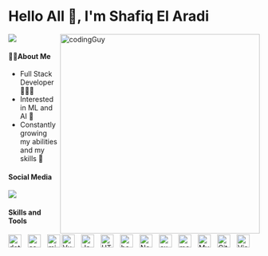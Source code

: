 # Hello All 👋, I'm Shafiq El Aradi
![](https://komarev.com/ghpvc/?username=shafikaradi&color=blue)
<img align="right" alt="codingGuy" width="400" src="https://media3.giphy.com/media/qgQUggAC3Pfv687qPC/giphy.gif?cid=ecf05e47pfdc8vconym1xg3z2q85c0luw84e55h8ujcg89bb&rid=giphy.gif&ct=g">



#### 🧔🏻About Me
- Full Stack Developer 🧑🏻‍💻
- Interested in ML and AI 🤖
- Constantly growing my abilities and my skills 🌱

#### Social Media
<a href="https://www.linkedin.com/in/shafiq-elaradi-7a444a19/">
  <img src="https://cdn.jsdelivr.net/gh/devicons/devicon/icons/linkedin/linkedin-original.svg" />
</a>
 
#### Skills and Tools
<img align="left" alt="dotnet" width="26px" src="https://cdn.jsdelivr.net/gh/devicons/devicon/icons/dotnetcore/dotnetcore-original.svg" style="padding-right:10px;" />
<img align="left" alt="csharp" width="26px" src="https://cdn.jsdelivr.net/gh/devicons/devicon/icons/csharp/csharp-original.svg" style="padding-right:10px;" />
<img align="left" alt="microsoftsqlserver" width="26px" src="https://cdn.jsdelivr.net/gh/devicons/devicon/icons/microsoftsqlserver/microsoftsqlserver-plain.svg" />
<img align="left" alt="Vuejs" width="26px" src="https://cdn.jsdelivr.net/gh/devicons/devicon/icons/vuejs/vuejs-original.svg" style="padding-right:10px;" />
<img align="left" alt="JavaScript" width="26px" src="https://cdn.jsdelivr.net/gh/devicons/devicon/icons/javascript/javascript-original.svg" style="padding-right:10px;" />
<img align="left" alt="HTML5" width="26px" src="https://cdn.jsdelivr.net/gh/devicons/devicon/icons/html5/html5-original.svg" style="padding-right:10px;" />
<img width="26px"  align="left" alt="bootstrap" style="padding-right:10px;" src="https://cdn.jsdelivr.net/gh/devicons/devicon/icons/bootstrap/bootstrap-original.svg"  style="padding-right:10px;"/>   
<img align="left" alt="Node.js" width="26px" src="https://cdn.jsdelivr.net/gh/devicons/devicon/icons/nodejs/nodejs-original.svg" style="padding-right:10px;" />
<img width="26px"  align="left" alt="express" src="https://cdn.jsdelivr.net/gh/devicons/devicon/icons/express/express-original-wordmark.svg" style="padding-right:10px;" />     
<img width="26px"  align="left" alt="mongodb" src="https://cdn.jsdelivr.net/gh/devicons/devicon/icons/mongodb/mongodb-plain-wordmark.svg" style="padding-right:10px;"/>      
<img align="left" alt="MySQL" width="26px" src="https://cdn.jsdelivr.net/gh/devicons/devicon/icons/mysql/mysql-original.svg" style="padding-right:10px;" />
<img align="left" alt="Git" width="26px" src="https://cdn.jsdelivr.net/gh/devicons/devicon/icons/git/git-original.svg" style="padding-right:10px;" />
<img align="left" alt="Visual Studio Code" width="26px" src="https://cdn.jsdelivr.net/gh/devicons/devicon/icons/vscode/vscode-original.svg" style="padding-right:10px;" />